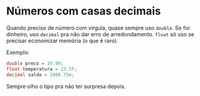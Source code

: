 # Números com casas decimais

Quando preciso de número com vírgula, quase sempre uso `double`. Se for dinheiro, uso `decimal` pra não dar erro de arredondamento. `float` só uso se precisar economizar memória (o que é raro).

Exemplo:
```csharp
double preco = 19.99;
float temperatura = 23.5f;
decimal saldo = 1000.75m;
```
Sempre olho o tipo pra não ter surpresa depois.
